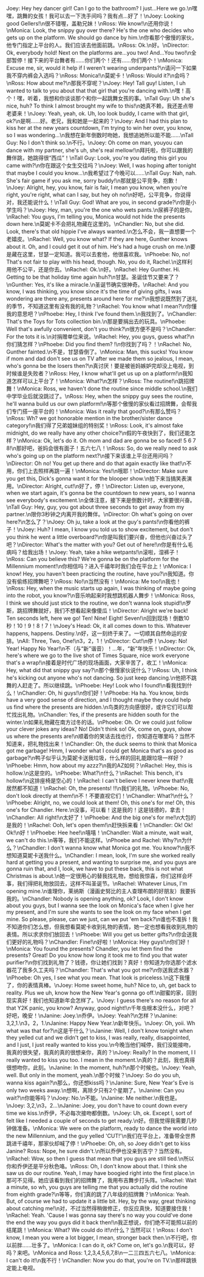 Joey: Hey hey dancer girl! Can I go to the bathroom? I just…Here we go.\n嘿嘿，跳舞的女孩！我可以去一下洗手间吗？我有点…好了！\nJoey: Looking good Gellers!\n很不错喔，盖勒兄妹！\nRoss: We know!\n还用你说！\nMonica: Look, the snippy guy over there? He's the one who decides who gets up on the platform. We should go dance by him.\n你看那个傲慢的家伙，他专门指定上平台的人。我们应该去他面前跳。\nRoss: Ok.\n好。\nDirector: Ok, everybody hold! Next on the platforms are…you two! And…You two!\n全部暂停！接下来的平台舞者有……你们两个！还有……你们两个！\nMonica: Excuse me, sir, would it help if I weren't wearing underpants?\n请问一下如果我不穿内裤会入选吗？\nRoss: Monica!\n莫妮卡！\nRoss: Would it?\n会吗？\nRoss: How about me?\n那我不穿呢？\nJoey: Hey! Tall guy! Listen, I uh wanted to talk to you about that that girl that you're dancing with.\n嘿！高个！嘿，听着，我想和你谈谈那个和你一起跳舞女孩的事。\nTall Guy: Uh she's nice, huh? To think I almost brought my wife to this!\n她真不赖，我还差点带老婆来！\nJoey: Yeah, yeah, ok. Uh, loo look buddy, I came with that girl, ok?\n是啊……好。老兄，我和她是一起来的？\nJoey: And I had this plan to kiss her at the new years countdown, I'm trying to win her over, you know, so I was wondering…\n我想在新年倒数时吻她，我想追她所以能不能……\nTall Guy: No I don't think so.\n不行。\nJoey: Oh come on man, youyou can dance with my partner, she's uh, she's real mellow!\n拜托啦，你可以跟我的舞伴跳，她跳得很“西瓜”！\nTall Guy: Look, you're you dating this girl you came with?\n你在跟这个女生交往吗？\nJoey: Well, I was hoping after tonight that maybe I could you know…\n我希望过了今晚可以……\nTall Guy: Nah, nah. She's fair game if you ask me, sorry buddy!\n那就是公平竞争，抱歉！\nJoey: Alright, hey, you know, fair is fair, I mean you know, when you're right, you're right, what can I say, but hey oh no!\n好吧，公平竞争，你说得对，我还能说什么！\nTall Guy: God! What are you, in second grade?\n你是小学生吗？\nJoey: Hey, man, you're the one who wets pants.\n尿裤子的是你。\nRachel: You guys, I'm telling you, Monica would not hide the presents down here.\n莫妮卡不会把礼物藏在这里的。\nChandler: No, but she did. Look, there's that old hippie I've always wanted.\n怎么不会，我一直想要一个老嬉皮。\nRachel: Well, you know what? If they are here, Gunther knows about it. Oh, and I could get it out of him. He's had a huge crush on me.\n要是藏在这里，甘瑟一定知道。我可以去套他，他很喜欢我。\nPhoebe: No, no! That's not fair to play with his head, though. No, you do it, Rachel.\n这样利用他不公平，还是你去。\nRachel: Ok.\n好。\nRachel: Hey Gunther. Hi. Getting to be that holiday time again huh?\n甘瑟。圣诞佳节又要来了？\nGunther: Yes, it's like a miracle.\n圣诞节确实很神奇。\nRachel: And you know, I was thinking, you know since it's the time of giving gifts, I was wondering are there any, presents around here for me?\n我想说既然到了送礼的季节，不知道这里有没有我的礼物？\nRachel: You know what I mean?\n你懂我的意思吧？\nPhoebe: Hey, I think I've found them.\n我找到了。\nChandler: That's the Toys for Tots collection bin.\n那是要捐出去的玩具。\nPhoebe: Well that's awfully convenient, don't you think?\n很方便不是吗？\nChandler: For the tots it is.\n对捐赠单位来说。\nRachel: Hey, you guys, guess what?\n你们猜怎样？\nPhoebe: Did you find them? !\n你找到了吗？！\nRachel: No, Gunther fainted.\n不是，甘瑟昏倒了。\nMonica: Man, this sucks! You know if mom and dad don't see us on TV after we made them so jealous, I mean, who's gonna be the losers then?\n真讨厌！要是被爸妈嫉妒完却没上电视，到时候谁是失败者？\nRoss: Hey, I know what'll get us up on a platform!\n我知道怎样可以上平台了！\nMonica: What?\n怎样？\nRoss: The routine!\n跳招牌舞！\nMonica: Ross, we haven't done the routine since middle school.\n我们中学毕业后就没跳过了。\nRoss: Hey, when the snippy guy sees the routine, he'll wanna build us our own platform!\n等那个傲慢的家伙看过招牌舞，会帮我们专门搭一座平台的！\nMonica: Was it really that good?\n有那么赞吗？\nRoss: Wh? we got honorable mention in the brother/sister dance category!\n我们得了兄弟姐妹组的特别奖！\nRoss: Look, it's almost fake midnight, do we really have any other choice?\n假的午夜快到了，我们还能怎样？\nMonica: Ok, let's do it. Oh mom and dad are gonna be so faced! 5 6 7 8!\n那好吧，爸妈会很有面子！五六七八！\nRoss: So, do we really need to ask who's going up on the platform next?\n接下来该谁上平台还用问吗？\nDirector: Oh no! You get up there and do that again exactly like that!\n不用，你们上去照样再跳一遍！\nMonica: Yes!\n哦耶！\nDirector: Make sure you get this, Dick's gonna want it for the blooper show.\n拍下来当搞笑表演用。\nDirector: Alright, cut!\n好了，停！\nDirector: Listen up, everyone, when we start again, it's gonna be the countdown to new years, so I wanna see everybody's excitement.\n全体注意，接下来是倒数计时，大家要很兴奋。\nTall Guy: Hey, guy, you got about three seconds to get away from my partner.\n限你3秒钟之内离开我的舞伴。\nDirector: Oh what's going on over here?\n怎么了？\nJoey: Oh ju, take a look at the guy's pants!\n你看他的裤子！\nJoey: Huh? I mean, I know you told us to show excitement, but don't you think he went a little overboard?\n你是叫我们要兴奋，但他也兴奋过头了吧？\nDirector: What's the matter with you? Get out of here!\n你是有什么毛病吗？给我出场！\nJoey: Yeah, take a hike wetpants!\n滚啦，湿裤子！\nRoss: Can you believe this? We're gonna be on the platform for the Millennium moment!\n你相信吗？进入千禧年时我们会在平台上！\nMonica: I know! Hey, you haven't been practicing the routine, have you?\n我知道。你没有偷练招牌舞吧？\nRoss: No!\n当然没有！\nMonica: Me too!\n我也！\nRoss: Hey, when the music starts up again, I was thinking of maybe going into the robot, you know?\n音乐响起来时我想跳机器人舞步！\nMonica: Ross, I think we should just stick to the routine, we don't wanna look stupid!\n罗斯，跳招牌舞就好，我们不想看起来像傻瓜！\nDirector: Alright we're back! Ten seconds left, here we go! Ten! Nine! Eight! Seven!\n回到现场！倒数10秒！10！9！8！7！\nJoey's Head: Ok, it all comes down to this. Whatever happens, happens. Destiny.\n好，这一刻终于来了。一切顺其自然命运的安排。\nAll: Three, Two, One!\n3，2，1！\nDirector: Cut!\n停！\nJoey: No! Year! Happy No Year!\n不（与“新”谐音）！…年，“新”年快乐！\nDirector: Ok, here's where we go to the live shot of Times Square, nice work everyone that's a wrap!\n接着是时代广场的现场画面，大家辛苦了，收工！\nMonica: Hey, what did that snippy guy say?\n那个傲慢家伙说什么？\nRoss: Uh, I think he's kicking out anyone who's not dancing. So just keep dancing.\n他把不跳舞的人赶走了。所以继续跳。\nPhoebe: Hey! Look who I found!\n看我找到什么！\nChandler: Oh, hi guys!\n你们好！\nPhoebe: Ha ha. You know, birds have a very good sense of direction, and I thought maybe they could help us find where the presents are hidden.\n鸟类的方向感很好，或许它们可以帮忙找出礼物。\nChandler: Yes, if the presents are hidden south for the winter.\n如果礼物藏在南方过冬的话。\nPhoebe: Oh. Or we could just follow your clever jokes any ideas? No! Didn't think so! Ok, come on, guys, show us where the presents are!\n顺着你的笑话去找也行，你知道在哪里吗？当然不知道来，把礼物找出来！\nChandler: Oh, the duck seems to think that Monica got me garbage! Hmm, I wonder what I could get Monica that's as good as garbage?\n鸭子似乎认为莫妮卡送我垃圾，什么样的回礼能跟垃圾一样好？\nPhoebe: Hmm, how about my azzz?\n我的AZ如何？\nRachel: Hey, this is hollow.\n这是空的。\nPhoebe: What?\n什么？\nRachel: This bench, it's hollow!\n这排座椅是空心的！\nRachel: I can't believe I never knew that!\n我居然都不知道！\nRachel: Oh, the presents! !!\n我们的礼物。\nPhoebe: No, don't look directly at them!\n不！不要直视它们！\nChandler: What?\n什么？\nPhoebe: Alright, no, we could look at them! Oh, this one's for me! Oh, this one's for Chandler. Here.\n没事，可以看！这是我的！这是钱德的，拿去！\nChandler: All right!\n太好了！\nPhoebe: And the big one's for me!\n大包的是我的！\nRachel: Ooh, let's open them!\n赶快拆来看！\nChandler: Ok! Ok! Ok!\n好！\nPhoebe: Hee hee!\n嘻嘻！\nChandler: Wait a minute, wait wait, we can't do this.\n等等，我们不能这样。\nPhoebe and Rachel: Why?\n为什么？\nChandler: I don't wanna know what Monica got me. You know?\n我不想知道莫妮卡送我什么。\nChandler: I mean, look, I'm sure she worked really hard at getting you a present, and wanting to surprise me, and you guys are gonna ruin that, and I, look, we have to put these back, this is not what Christmas is about.\n她一定很用心的替我找礼物，想给我惊喜，你们这样会坏事，我们得把礼物放回去，这样不叫圣诞节。\nRachel: Whatever Linus, I'm opening mine.\n谁理你，莱纳斯（漫画史努比的主人查理布朗的好朋友）我要拆我的。\nChandler: Nobody is opening anything, ok? Look, I don't know about you guys, but I wanna see the look on Monica's face when I give her my present, and I'm sure she wants to see the look on my face when I get mine. So please, please, can we just, can we put 'em back?\n谁也不准拆！我不知道你们怎么想，但我想看莫妮卡收到礼物的表情，她一定也想看我收到礼物的表情。所以求求你们放回去！\nPhoebe: Will you get us better gifts?\n你会送我们更好的礼物吗？\nChandler: Fine!\n好啦！\nMonica: Hey guys!\n你们好！\nMonica: You found the presents? Chandler, you let them find the presents? Great! Do you know how long it took me to find you that water purifier?\n你们找到礼物了？钱德，你让她们找到？真好！你知道为你选那个滤水器花了我多久工夫吗？\nChandler: That's what you got me?\n你送我滤水器？\nPhoebe: Oh yes, I see what you mean. That look is priceless.\n这下我懂了，你的表情真棒。\nJoey: Home sweet home, huh? Nice to, uh, get back to reality. Plus we uh, know how the New Year's gonna go off.\n甜蜜的家，回到现实真好！我们也知道新年会怎样了。\nJoey: I guess there's no reason for all that Y2K panic, you know? Anyway, good night!\n千年虫根本没什么，对吧？好吧，晚安！\nJanine: Joey.\n乔伊。\nJoey: Yeah?\n怎样？\nJanine: 3,2,1.\n3，2，1.\nJanine: Happy New Year.\n新年快乐。\nJoey: Oh, yoii. Wh what was that for?\n这是干什么？\nJanine: Well, I don't know tonight when they yelled cut and we didn't get to kiss, I was really, really, disappointed, and I just, I just really wanted to kiss you.\n今晚当他们喊停，我们没能接吻，我真的很失望，我真的真的很想亲你，真的？\nJoey: Really? In the moment, I I really wanted to kiss you too. I mean in the moment.\n真的？此刻，我也真得很想吻你，此刻。\nJanine: In the moment, huh?\n那个时候也。\nJoey: Yeah, well. But only in the moment, yeah.\n那个时候？\nJoey: So do you uh, wanna kiss again?\n那么，你还想kiss吗？\nJanine: Sure, New Year's Eve is only two weeks away.\n想啊，离除夕只有2个星期了。\nJanine: Can you wait?\n你能等吗？\nJoey: No.\n不能。\nJanine: Me neither.\n我也是。\nJoey: 3,2,\n3，2…\nJanine: Joey, you don't have to count down every time we kiss.\n乔伊，不必每次接吻都倒数。\nJoey: Uh, ok. Except I, sort of felt like I needed a couple of seconds to get ready.\n好。但我觉得我需要几秒钟做准备。\nMonica: We were on the platform, ready to dance the world into the new Millennium, and the guy yelled 'CUT!'\n我们在平台上，准备带全世界跳进千禧年，那家伙却喊了停！\nPhoebe: Oh, oh, so Joey didn't get to kiss Janine? Ross: Nope, he sure didn't.\n所以乔伊也没亲到吉宁？当然没有。\nRachel: Wow, so then I guess that mean that you guys are still tied.\n所以你和乔伊还是平分秋色咯。\nRoss: Oh, I don't know about that. I think she saw us do our routine. Yeah, I may have boogied right into the first place.\n那可不见得。她应该看到我们的招牌舞了，我用布吉舞步打头阵。\nRachel: Wait a minute, so wh, you guys are telling me that you actually did the routine from eighth grade?\n等等，你们真的跳了八年级的招牌舞？\nMonica: Yeah. But, of course we had to update it a little bit. Hey, by the way, great thinking about catching me!\n对，不过当然得稍做修正，你反应真快，知道要接住我！\nRachel: Yeah. 'Cause I was gonna say there's no way you could've done the end the way you guys did it back then!\n我正想说，你们绝不可能照以前的结尾跳！\nMonica: What? We could do it!\n什么？当然可以！\nRoss: I don't know, I mean you were a lot bigger, I mean, stronger back then.\n不行吧，你以前胖……壮多了。\nMonica: I can do it, ok? Come on, let's go.\n我可以，好吗？来吧。\nMonica and Ross: 1,2,3,4,5,6,7,8\n一二三四五六七八。\nMonica: I can't do it!\n我不行！\nChandler: Now you do that, you're on TV.\n那样跳铁定能上电视。
        